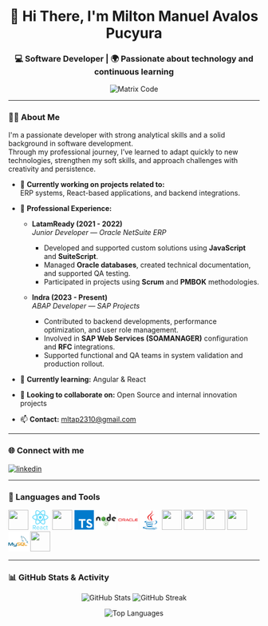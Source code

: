 <h1 align="center">👋 Hi There, I'm Milton Manuel Avalos Pucyura</h1>
<h3 align="center">
💻 Software Developer | 🌍 Passionate about technology and continuous learning
</h3>

<p align="center">
  <img alt="Matrix Code" width="500" src="https://media.tenor.com/2uyENRmiUt0AAAAC/coding.gif">
</p>



---

### 👨‍💼 About Me  

I'm a passionate developer with strong analytical skills and a solid background in software development.  
Through my professional journey, I’ve learned to adapt quickly to new technologies, strengthen my soft skills, and approach challenges with creativity and persistence.  

- 🔭 **Currently working on projects related to:**  
  ERP systems, React-based applications, and backend integrations.  

- 💼 **Professional Experience:**  
  - **LatamReady (2021 - 2022)**  
    *Junior Developer — Oracle NetSuite ERP*  
    - Developed and supported custom solutions using **JavaScript** and **SuiteScript**.  
    - Managed **Oracle databases**, created technical documentation, and supported QA testing.  
    - Participated in projects using **Scrum** and **PMBOK** methodologies.  

  - **Indra (2023 - Present)**  
    *ABAP Developer — SAP Projects*  
    - Contributed to backend developments, performance optimization, and user role management.  
    - Involved in **SAP Web Services (SOAMANAGER)** configuration and **RFC** integrations.  
    - Supported functional and QA teams in system validation and production rollout.

- 🌱 **Currently learning:** Angular & React  
- 🤝 **Looking to collaborate on:** Open Source and internal innovation projects  
- 📫 **Contact:** [mltap2310@gmail.com](mailto:mltap2310@gmail.com)

---

### 🌐 Connect with me  
<p align="left">
  <a href="https://linkedin.com/in/milton-manuel-avalos-pucyura-9672261b2" target="blank">
    <img align="center" src="https://raw.githubusercontent.com/rahuldkjain/github-profile-readme-generator/master/src/images/icons/Social/linked-in-alt.svg" alt="linkedin" height="30" width="40" />
  </a>
</p>

---

### 🧰 Languages and Tools  
<p align="left">
  <a href="https://angular.io" target="_blank" rel="noreferrer"><img src="https://angular.io/assets/images/logos/angular/angular.svg" width="40" height="40"/></a>
  <a href="https://react.dev" target="_blank" rel="noreferrer"><img src="https://raw.githubusercontent.com/devicons/devicon/master/icons/react/react-original-wordmark.svg" width="40" height="40"/></a>
  <a href="https://tailwindcss.com/" target="_blank" rel="noreferrer"><img src="https://www.vectorlogo.zone/logos/tailwindcss/tailwindcss-icon.svg" width="40" height="40"/></a>
  <a href="https://www.typescriptlang.org/" target="_blank" rel="noreferrer"><img src="https://raw.githubusercontent.com/devicons/devicon/master/icons/typescript/typescript-original.svg" width="40" height="40"/></a>
  <a href="https://nodejs.org" target="_blank" rel="noreferrer"><img src="https://raw.githubusercontent.com/devicons/devicon/master/icons/nodejs/nodejs-original-wordmark.svg" width="40" height="40"/></a>
  <a href="https://www.oracle.com/" target="_blank" rel="noreferrer"><img src="https://raw.githubusercontent.com/devicons/devicon/master/icons/oracle/oracle-original.svg" width="40" height="40"/></a>
  <a href="https://www.java.com" target="_blank" rel="noreferrer"><img src="https://raw.githubusercontent.com/devicons/devicon/master/icons/java/java-original.svg" width="40" height="40"/></a>
  <a href="https://git-scm.com/" target="_blank" rel="noreferrer"><img src="https://www.vectorlogo.zone/logos/git-scm/git-scm-icon.svg" width="40" height="40"/></a>
  <a href="https://postman.com" target="_blank" rel="noreferrer"><img src="https://www.vectorlogo.zone/logos/getpostman/getpostman-icon.svg" width="40" height="40"/></a>
  <a href="https://firebase.google.com/" target="_blank" rel="noreferrer"><img src="https://www.vectorlogo.zone/logos/firebase/firebase-icon.svg" width="40" height="40"/></a>
  <a href="https://www.selenium.dev" target="_blank" rel="noreferrer"><img src="https://raw.githubusercontent.com/detain/svg-logos/780f25886640cef088af994181646db2f6b1a3f8/svg/selenium-logo.svg" width="40" height="40"/></a>
  <a href="https://www.mysql.com/" target="_blank" rel="noreferrer"><img src="https://raw.githubusercontent.com/devicons/devicon/master/icons/mysql/mysql-original-wordmark.svg" width="40" height="40"/></a>
  <a href="https://www.microsoft.com/en-us/sql-server" target="_blank" rel="noreferrer"><img src="https://www.svgrepo.com/show/303229/microsoft-sql-server-logo.svg" width="40" height="40"/></a>
</p>

---

### 📊 GitHub Stats & Activity  

<p align="center">
  <img src="https://github-readme-stats.vercel.app/api?username=mildark10&show_icons=true&theme=tokyonight&hide_border=true" alt="GitHub Stats" height="180em"/>
  <img src="https://github-readme-streak-stats.herokuapp.com/?user=mildark10&theme=tokyonight&hide_border=true" alt="GitHub Streak" height="180em"/>
</p>

<p align="center">
  <img src="https://github-readme-stats.vercel.app/api/top-langs/?username=mildark10&layout=compact&theme=tokyonight&hide_border=true" alt="Top Languages" height="150em"/>
</p>

